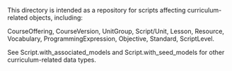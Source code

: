 This directory is intended as a repository for scripts affecting
curriculum-related objects, including:

CourseOffering, CourseVersion, UnitGroup, Script/Unit, Lesson, Resource,
Vocabulary, ProgrammingExpression, Objective, Standard, ScriptLevel.

See Script.with_associated_models and Script.with_seed_models for other
curriculum-related data types.
